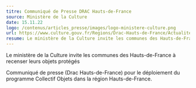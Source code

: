```yaml
---
titre: Communiqué de Presse DRAC Hauts-de-France
source: Ministère de la Culture
date: 15.11.22
logo: /contenus/articles_presse/images/logo-ministere-culture.png
url: https://www.culture.gouv.fr/Regions/Drac-Hauts-de-France/Actualites/Le-ministere-de-la-Culture-invite-les-communes-des-Hauts-de-France-a-recenser-leurs-objets-proteges
resume: Le ministère de la Culture invite les communes des Hauts-de-France à recenser leurs objets protégés
---
```


Le ministère de la Culture invite les communes des Hauts-de-France à recenser leurs objets protégés

Communiqué de presse (Drac Hauts-de-France) pour le déploiement du programme Collectif Objets dans la région Hauts-de-France.

